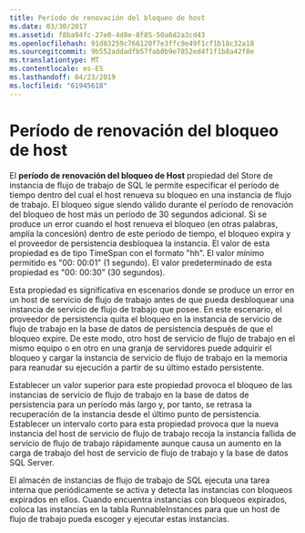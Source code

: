 ```yaml
---
title: Período de renovación del bloqueo de host
ms.date: 03/30/2017
ms.assetid: f8ba94fc-27e0-4d8e-8f85-50a6d2a3cd43
ms.openlocfilehash: 91d83259c766120f7e3ffc9e49f1cf1b18c32a18
ms.sourcegitcommit: 9b552addadfb57fab0b9e7852ed4f1f1b8a42f8e
ms.translationtype: MT
ms.contentlocale: es-ES
ms.lasthandoff: 04/23/2019
ms.locfileid: "61945618"
---
```

# <a name="host-lock-renewal-period"></a>Período de renovación del bloqueo de host
El **período de renovación del bloqueo de Host** propiedad del Store de instancia de flujo de trabajo de SQL le permite especificar el período de tiempo dentro del cual el host renueva su bloqueo en una instancia de flujo de trabajo. El bloqueo sigue siendo válido durante el período de renovación del bloqueo de host más un período de 30 segundos adicional. Si se produce un error cuando el host renueva el bloqueo (en otras palabras, amplía la concesión) dentro de este período de tiempo, el bloqueo expira y el proveedor de persistencia desbloquea la instancia. El valor de esta propiedad es de tipo TimeSpan con el formato "hh". El valor mínimo permitido es "00: 00:01" (1 segundo). El valor predeterminado de esta propiedad es "00: 00:30" (30 segundos).  
  
 Esta propiedad es significativa en escenarios donde se produce un error en un host de servicio de flujo de trabajo antes de que pueda desbloquear una instancia de servicio de flujo de trabajo que posee. En este escenario, el proveedor de persistencia quita el bloqueo en la instancia de servicio de flujo de trabajo en la base de datos de persistencia después de que el bloqueo expire. De este modo, otro host de servicio de flujo de trabajo en el mismo equipo o en otro en una granja de servidores puede adquirir el bloqueo y cargar la instancia de servicio de flujo de trabajo en la memoria para reanudar su ejecución a partir de su último estado persistente.  
  
 Establecer un valor superior para este propiedad provoca el bloqueo de las instancias de servicio de flujo de trabajo en la base de datos de persistencia para un período más largo y, por tanto, se retrasa la recuperación de la instancia desde el último punto de persistencia. Establecer un intervalo corto para esta propiedad provoca que la nueva instancia del host de servicio de flujo de trabajo recoja la instancia fallida de servicio de flujo de trabajo rápidamente aunque causa un aumento en la carga de trabajo del host de servicio de flujo de trabajo y la base de datos SQL Server.  
  
 El almacén de instancias de flujo de trabajo de SQL ejecuta una tarea interna que periódicamente se activa y detecta las instancias con bloqueos expirados en ellos. Cuando encuentra instancias con bloqueos expirados, coloca las instancias en la tabla RunnableInstances para que un host de flujo de trabajo pueda escoger y ejecutar estas instancias.
